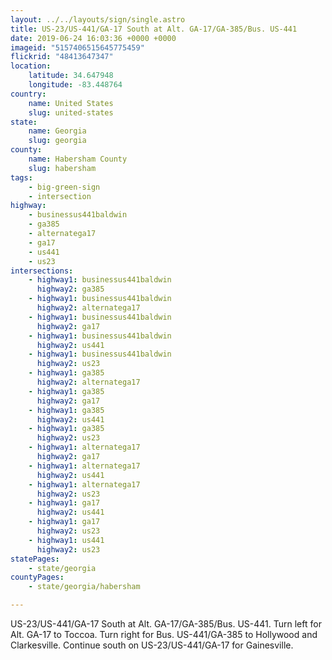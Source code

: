 ```yaml
---
layout: ../../layouts/sign/single.astro
title: US-23/US-441/GA-17 South at Alt. GA-17/GA-385/Bus. US-441
date: 2019-06-24 16:03:36 +0000 +0000
imageid: "5157406515645775459"
flickrid: "48413647347"
location:
    latitude: 34.647948
    longitude: -83.448764
country:
    name: United States
    slug: united-states
state:
    name: Georgia
    slug: georgia
county:
    name: Habersham County
    slug: habersham
tags:
    - big-green-sign
    - intersection
highway:
    - businessus441baldwin
    - ga385
    - alternatega17
    - ga17
    - us441
    - us23
intersections:
    - highway1: businessus441baldwin
      highway2: ga385
    - highway1: businessus441baldwin
      highway2: alternatega17
    - highway1: businessus441baldwin
      highway2: ga17
    - highway1: businessus441baldwin
      highway2: us441
    - highway1: businessus441baldwin
      highway2: us23
    - highway1: ga385
      highway2: alternatega17
    - highway1: ga385
      highway2: ga17
    - highway1: ga385
      highway2: us441
    - highway1: ga385
      highway2: us23
    - highway1: alternatega17
      highway2: ga17
    - highway1: alternatega17
      highway2: us441
    - highway1: alternatega17
      highway2: us23
    - highway1: ga17
      highway2: us441
    - highway1: ga17
      highway2: us23
    - highway1: us441
      highway2: us23
statePages:
    - state/georgia
countyPages:
    - state/georgia/habersham

---
```

US-23/US-441/GA-17 South at Alt. GA-17/GA-385/Bus. US-441.  Turn left for Alt. GA-17 to Toccoa.  Turn right for Bus. US-441/GA-385 to Hollywood and Clarkesville.  Continue south on US-23/US-441/GA-17 for Gainesville.